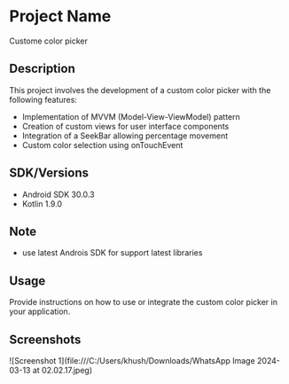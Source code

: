 # Project Name
Custome color picker

## Description
This project involves the development of a custom color picker with the following features:
- Implementation of MVVM (Model-View-ViewModel) pattern
- Creation of custom views for user interface components
- Integration of a SeekBar allowing percentage movement
- Custom color selection using onTouchEvent

## SDK/Versions
- Android SDK 30.0.3
- Kotlin 1.9.0

## Note
- use latest Androis SDK for support latest libraries 

## Usage
Provide instructions on how to use or integrate the custom color picker in your application.

## Screenshots
![Screenshot 1](file:///C:/Users/khush/Downloads/WhatsApp Image 2024-03-13 at 02.02.17.jpeg)
